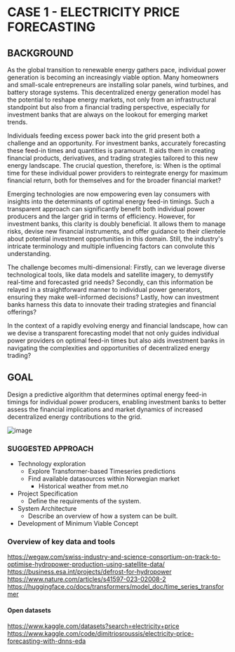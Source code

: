 # CASE 1 - ELECTRICITY PRICE FORECASTING
## BACKGROUND
As the global transition to renewable energy gathers pace, individual power generation is becoming an increasingly viable option. Many homeowners and small-scale entrepreneurs are installing solar panels, wind turbines, and battery storage systems. This decentralized energy generation model has the potential to reshape energy markets, not only from an infrastructural standpoint but also from a financial trading perspective, especially for investment banks that are always on the lookout for emerging market trends. 

Individuals feeding excess power back into the grid present both a challenge and an opportunity. For investment banks, accurately forecasting these feed-in times and quantities is paramount. It aids them in creating financial products, derivatives, and trading strategies tailored to this new energy landscape. The crucial question, therefore, is: When is the optimal time for these individual power providers to reintegrate energy for maximum financial return, both for themselves and for the broader financial market? 

Emerging technologies are now empowering even lay consumers with insights into the determinants of optimal energy feed-in timings. Such a transparent approach can significantly benefit both individual power producers and the larger grid in terms of efficiency. However, for investment banks, this clarity is doubly beneficial. It allows them to manage risks, devise new financial instruments, and offer guidance to their clientele about potential investment opportunities in this domain. Still, the industry's intricate terminology and multiple influencing factors can convolute this understanding. 

The challenge becomes multi-dimensional: Firstly, can we leverage diverse technological tools, like data models and satellite imagery, to demystify real-time and forecasted grid needs? Secondly, can this information be relayed in a straightforward manner to individual power generators, ensuring they make well-informed decisions? Lastly, how can investment banks harness this data to innovate their trading strategies and financial offerings? 

In the context of a rapidly evolving energy and financial landscape, how can we devise a transparent forecasting model that not only guides individual power providers on optimal feed-in times but also aids investment banks in navigating the complexities and opportunities of decentralized energy trading? 


## GOAL

Design a predictive algorithm that determines optimal energy feed-in timings for individual power producers, enabling investment banks to better assess the financial implications and market dynamics of increased decentralized energy contributions to the grid.

![image](https://github.com/Eik-Lab/NBIM-hackathon/assets/37374275/39667a9f-6e39-468b-a38d-af27bc52ff55)

### SUGGESTED APPROACH

- Technology exploration
  - Explore Transformer-based Timeseries predictions
  - Find available datasources within Norwegian market
    - Historical weather from met.no
- Project Specification
  - Define the requirements of the system.
- System Architecture
  - Describe an overview of how a system can be built.
- Development of Minimum Viable Concept

### Overview of key data and tools

https://wegaw.com/swiss-industry-and-science-consortium-on-track-to-optimise-hydropower-production-using-satellite-data/
https://business.esa.int/projects/defrost-for-hydropower
https://www.nature.com/articles/s41597-023-02008-2
https://huggingface.co/docs/transformers/model_doc/time_series_transformer

#### Open datasets

https://www.kaggle.com/datasets?search=electricity+price
https://www.kaggle.com/code/dimitriosroussis/electricity-price-forecasting-with-dnns-eda